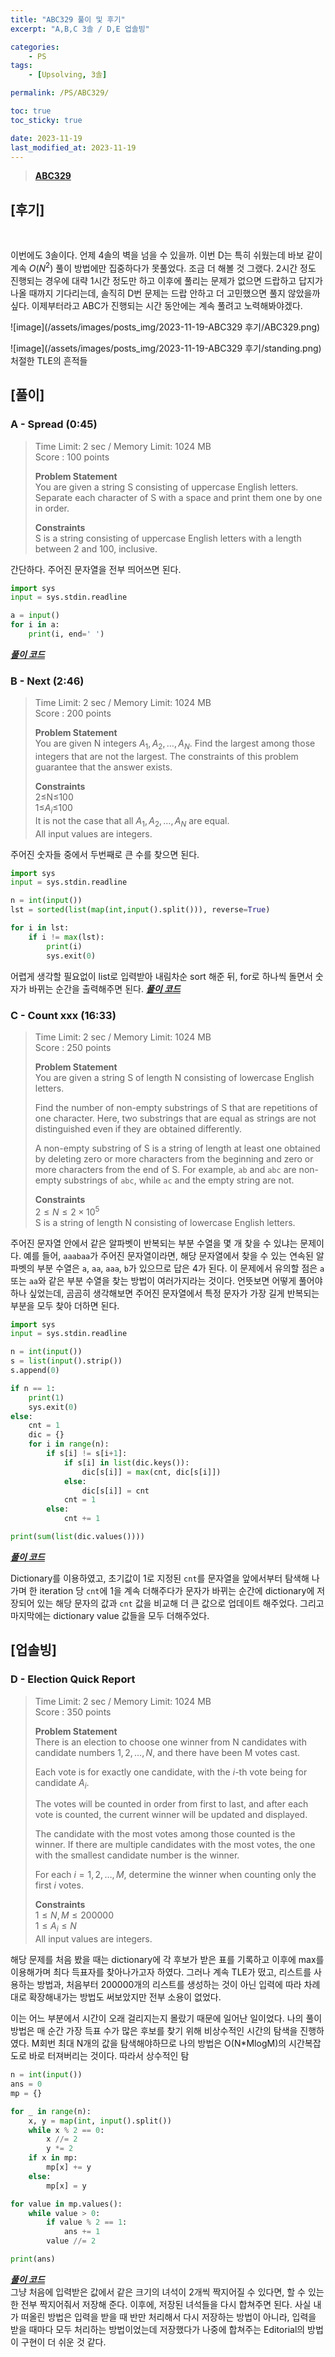 ```yaml
---
title: "ABC329 풀이 및 후기"
excerpt: "A,B,C 3솔 / D,E 업솔빙"

categories:
    - PS
tags:
    - [Upsolving, 3솔]

permalink: /PS/ABC329/

toc: true
toc_sticky: true

date: 2023-11-19
last_modified_at: 2023-11-19
---
```


> [**ABC329**](https://atcoder.jp/contests/abc329)

## [후기]
<br>

이번에도 3솔이다. 언제 4솔의 벽을 넘을 수 있을까. 이번 D는 특히 쉬웠는데 바보 같이 계속 $O(N^2)$ 풀이 방법에만 집중하다가 못풀었다. 조금 더 해볼 것 그랬다. 2시간 정도 진행되는 경우에 대략 1시간 정도만 하고 이후에 풀리는 문제가 없으면 드랍하고 답지가 나올 때까지 기다리는데, 솔직히 D번 문제는 드랍 안하고 더 고민했으면 풀지 않았을까 싶다. 이제부터라고 ABC가 진행되는 시간 동안에는 계속 풀려고 노력해봐야겠다.

![image](/assets/images/posts_img/2023-11-19-ABC329 후기/ABC329.png)


![image](/assets/images/posts_img/2023-11-19-ABC329 후기/standing.png)
처절한 TLE의 흔적들

## [풀이]

### A - Spread (0:45)

> Time Limit: 2 sec / Memory Limit: 1024 MB<br>
> Score : 100 points
>
> **Problem Statement**<br>
> You are given a string S consisting of uppercase English letters. Separate each character of S with a space and print them one by one in order.
>
> **Constraints**<br>
> S is a string consisting of uppercase English letters with a length between 2 and 100, inclusive.

간단하다. 주어진 문자열을 전부 띄어쓰면 된다.

```python
import sys
input = sys.stdin.readline

a = input()
for i in a:
    print(i, end=' ')
```
[***풀이 코드***](https://atcoder.jp/contests/abc329/submissions/47672829)<br>

### B - Next (2:46)

>  Time Limit: 2 sec / Memory Limit: 1024 MB<br>
> Score : 200 points
> 
> **Problem Statement**<br>
>You are given N integers
>$A_{1}​,A_{2},…,A_{N}$​. Find the largest among those integers that are not the largest.
>The constraints of this problem guarantee that the answer exists.
>
> **Constraints**<br>
> 2≤N≤100<br>
> 1≤$A_{i}$≤100<br>
> It is not the case that all $A_{1}​,A_{2},…,A_{N}$ are equal. <br>
> All input values are integers.<br>

주어진 숫자들 중에서 두번째로 큰 수를 찾으면 된다.

```python
import sys
input = sys.stdin.readline

n = int(input())
lst = sorted(list(map(int,input().split())), reverse=True)

for i in lst:
    if i != max(lst):
        print(i)
        sys.exit(0)
```
어렵게 생각할 필요없이 list로 입력받아 내림차순 sort 해준 뒤, for로 하나씩 돌면서 숫자가 바뀌는 순간을 출력해주면 된다. 
[***풀이 코드***](https://atcoder.jp/contests/abc329/submissions/47678831)<br>

### C - Count xxx (16:33)
> Time Limit: 2 sec / Memory Limit: 1024 MB<br>
> Score : 250 points
> 
> **Problem Statement**<br>
> You are given a string S of length N consisting of lowercase English letters.
> 
> Find the number of non-empty substrings of S that are repetitions of one character. Here, two substrings that are equal as strings are not distinguished even if they are obtained differently.
> 
> A non-empty substring of S is a string of length at least one obtained by deleting zero or more characters from the beginning and zero or more characters from the end of S. For example, ```ab``` and ```abc``` are non-empty substrings of ```abc```, while ```ac``` and the empty string are not.
> 
> **Constraints**<br>
> $2 ≤ N ≤ 2 \times 10^5$<br>
> S is a string of length N consisting of lowercase English letters.

주어진 문자열 안에서 같은 알파벳이 반복되는 부분 수열을 몇 개 찾을 수 있냐는 문제이다. 예를 들어, ```aaabaa```가 주어진 문자열이라면, 해당 문자열에서 찾을 수 있는 연속된 알파벳의 부분 수열은 ```a```, ```aa```, ```aaa```, ```b```가 있으므로 답은 4가 된다. 이 문제에서 유의할 점은 ```a``` 또는 ```aa```와 같은 부분 수열을 찾는 방법이 여러가지라는 것이다. 언뜻보면 어떻게 풀어야하나 싶었는데, 곰곰히 생각해보면 주어진 문자열에서 특정 문자가 가장 길게 반복되는 부분을 모두 찾아 더하면 된다.

```python
import sys
input = sys.stdin.readline

n = int(input())
s = list(input().strip())
s.append(0)

if n == 1:
    print(1)
    sys.exit(0)
else:
    cnt = 1
    dic = {}
    for i in range(n):
        if s[i] != s[i+1]:
            if s[i] in list(dic.keys()):
                dic[s[i]] = max(cnt, dic[s[i]])
            else:
                dic[s[i]] = cnt
            cnt = 1
        else:
            cnt += 1

print(sum(list(dic.values())))
```
[***풀이 코드***](https://atcoder.jp/contests/abc329/submissions/47694762)<br>

Dictionary를 이용하였고, 초기값이 1로 지정된 ```cnt```를 문자열을 앞에서부터 탐색해 나가며 한 iteration 당 ```cnt```에 1을 계속 더해주다가 문자가 바뀌는 순간에 dictionary에 저장되어 있는 해당 문자의 값과 ```cnt``` 값을 비교해 더 큰 값으로 업데이트 해주었다. 그리고 마지막에는 dictionary value 값들을 모두 더해주었다.

## [업솔빙]

### D - Election Quick Report

> Time Limit: 2 sec / Memory Limit: 1024 MB<br>
> Score : 350 points
> 
> **Problem Statement**<br>
>There is an election to choose one winner from N candidates with candidate numbers $1,2,…,N$, and there have been M votes cast.
>
>Each vote is for exactly one candidate, with the $i$-th vote being for candidate $A_{i}$​.
>
>The votes will be counted in order from first to last, and after each vote is counted, the current winner will be updated and displayed.
>
>The candidate with the most votes among those counted is the winner. If there are multiple candidates with the most votes, the one with the smallest candidate number is the winner.
>
>For each $i=1,2,…,M$, determine the winner when counting only the first $i$ votes.
> 
> **Constraints**<br>
> $1≤N,M≤200000$<br>
> $1≤A_{i}​≤N$<br>
> All input values are integers.

해당 문제를 처음 봤을 때는 dictionary에 각 후보가 받은 표를 기록하고 이후에 max를 이용해가며 최다 득표자를 찾아나가고자 하였다. 그러나 계속 TLE가 떴고, 리스트를 사용하는 방법과, 처음부터 200000개의 리스트를 생성하는 것이 아닌 입력에 따라 차례대로 확장해내가는 방법도 써보았지만 전부 소용이 없었다. 

이는 어느 부분에서 시간이 오래 걸리지는지 몰랐기 때문에 일어난 일이었다. 나의 풀이 방법은 매 순간 가장 득표 수가 많은 후보를 찾기 위해 비상수적인 시간의 탐색을 진행하였다. M회번 최대 N개의 값을 탐색해야하므로 나의 방법은 O(N*MlogM)의 시간복잡도로 바로 터져버리는 것이다. 따라서 상수적인 탐

```python
n = int(input())
ans = 0
mp = {}

for _ in range(n):
    x, y = map(int, input().split())
    while x % 2 == 0:
        x //= 2
        y *= 2
    if x in mp:
        mp[x] += y
    else:
        mp[x] = y

for value in mp.values():
    while value > 0:
        if value % 2 == 1:
            ans += 1
        value //= 2

print(ans)
```
[***풀이 코드***](https://atcoder.jp/contests/abc323/submissions/46352884)<br>
그냥 처음에 입력받은 값에서 같은 크기의 녀석이 2개씩 짝지어질 수 있다면, 할 수 있는 한 전부 짝지어줘서 저장해 준다. 이후에, 저장된 녀석들을 다시 합쳐주면 된다. 사실 내가 떠올린 방법은 입력을 받을 때 반만 처리해서 다시 저장하는 방법이 아니라, 입력을 받을 때마다 모두 처리하는 방법이었는데 저장했다가 나중에 합쳐주는 Editorial의 방법이 구현이 더 쉬운 것 같다. 